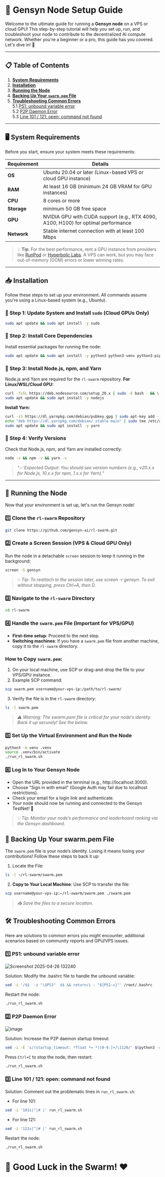 # 🚀 Gensyn Node Setup Guide

Welcome to the ultimate guide for running a **Gensyn node** on a VPS or cloud GPU! This step-by-step tutorial will help you set up, run, and troubleshoot your node to contribute to the decentralized AI compute network. Whether you're a beginner or a pro, this guide has you covered. Let's dive in! 🌟

---

## 📋 Table of Contents

1. **[System Requirements](#system-requirements)**  
2. **[Installation](#installation)**   
3. **[Running the Node](#running-the-node)**   
4. **[Backing Up Your `swarm.pem` File](#backing-up-your-swarmpem-file)**  
5. **[Troubleshooting Common Errors](#troubleshooting-common-errors)**  
   5.1 [PS1: unbound variable error](#1-ps1-unbound-variable-error)  
   5.2 [P2P Daemon Error](#2-p2p-daemon-error)  
   5.3 [Line 101 / 121: open: command not found](#3-line-101--121-open-command-not-found)
---

## 🖥️ System Requirements
Before you start, ensure your system meets these requirements:

| **Requirement**   | **Details**                                                                       |
|-------------------|-----------------------------------------------------------------------------------|
| **OS**            | Ubuntu 20.04 or later (Linux-based VPS or cloud GPU instance)                     |
| **RAM**           | At least 16 GB (minimum 24 GB VRAM for GPU instances)                              |
| **CPU**           | 8 cores or more                                                                   |
| **Storage**       | minimum 50 GB free space                                                          |
| **GPU**           | NVIDIA GPU with CUDA support (e.g., RTX 4090, A100, H100) for optimal performance |
| **Network**       | Stable internet connection with at least 100 Mbps                                 |

> 💡 **Tip**: For the best performance, rent a GPU instance from providers like [RunPod](https://www.runpod.io/) or [Hyperbolic Labs](https://www.hyperbolic.xyz/). A VPS can work, but you may face out-of-memory (OOM) errors or lower winning rates.

---

## 📥 Installation
Follow these steps to set up your environment. All commands assume you're using a Linux-based system (e.g., Ubuntu).

### 🌟 Step 1: Update System and Install `sudo` (Cloud GPUs Only)
```bash
sudo apt update && sudo apt install -y sudo
```

### 🌟 Step 2: Install Core Dependencies
Install essential packages for running the node:
```bash
sudo apt update && sudo apt install -y python3 python3-venv python3-pip curl wget screen git lsof nano unzip iproute2
```

### 🌟 Step 3: Install Node.js, npm, and Yarn
Node.js and Yarn are required for the `rl-swarm` repository.
**For Linux/WSL/Cloud GPU:**
```bash
curl -fsSL https://deb.nodesource.com/setup_20.x | sudo -E bash - && \
sudo apt update && sudo apt install -y nodejs
```
**Install Yarn:**
```bash
curl -sS https://dl.yarnpkg.com/debian/pubkey.gpg | sudo apt-key add -
echo "deb https://dl.yarnpkg.com/debian/ stable main" | sudo tee /etc/apt/sources.list.d/yarn.list > /dev/null
sudo apt update && sudo apt install -y yarn
```

### 🌟 Step 4: Verify Versions
Check that Node.js, npm, and Yarn are installed correctly:
```bash
node -v && npm -v && yarn -v
```

> *"✅ *Expected Output: You should see version numbers (e.g., v20.x.x for Node.js, 10.x.x for npm, 1.x.x for Yarn)."**

---

## 🚀 Running the Node
Now that your environment is set up, let's run the Gensyn node!

### 1️⃣ Clone the `rl-swarm` Repository
```bash
git clone https://github.com/gensyn-ai/rl-swarm.git
```

### 2️⃣ Create a Screen Session (VPS & Cloud GPU Only)
Run the node in a detachable ``screen`` session to keep it running in the background:
```bash
screen -S gensyn
```

> 💡 *Tip: To reattach to the session later, use screen -r gensyn. To exit without stopping, press Ctrl+A, then D.*

### 3️⃣ Navigate to the `rl-swarm` Directory
```bash
cd rl-swarm
```

### 4️⃣ Handle the `swarm.pem` File (Important for VPS/GPU)
- **First-time setup**: Proceed to the next step.
- **Switching machines**: If you have a `swarm.pem` file from another machine, copy it to the `rl-swarm` directory.

### How to Copy `swarm.pem`:
1. On your local machine, use SCP or drag-and-drop the file to your VPS/GPU instance.
2. Example SCP command:
```bash
scp swarm.pem username@your-vps-ip:/path/to/rl-swarm/
```
3. Verify the file is in the `rl-swarm` directory:
```bash
ls -l swarm.pem
```
> *⚠️ Warning: The swarm.pem file is critical for your node’s identity. Back it up securely! See the  below.*


### 5️⃣ Set Up the Virtual Environment and Run the Node
```bash
python3 -m venv .venv
source .venv/bin/activate
./run_rl_swarm.sh
```

### 6️⃣ Log In to Your Gensyn Node
- Open the URL provided in the terminal (e.g., http://localhost:3000).
- Choose "Sign in with email" (Google Auth may fail due to localhost restrictions).
- Check your email for a login link and authenticate.
- Your node should now be running and connected to the Gensyn TestNet! 🎉
  
> *💡 Tip: Monitor your node’s performance and leaderboard ranking via the Gensyn dashboard.*

## 💾 Backing Up Your swarm.pem File
The `swarm.pem` file is your node’s identity. Losing it means losing your contributions! Follow these steps to back it up:
1. Locate the File:
```bash
ls -l ~/rl-swarm/swarm.pem
```
2. **Copy to Your Local Machine**: Use SCP to transfer the file:
```bash
scp username@your-vps-ip:~/rl-swarm/swarm.pem ./swarm.pem
```
> *📥 Save the files to a secure location.*

## 🛠️ Troubleshooting Common Errors
Here are solutions to common errors you might encounter, additional scenarios based on community reports and GPU/VPS issues.

### 1️⃣ PS1: unbound variable error
![Screenshot 2025-04-26 132240](https://github.com/user-attachments/assets/7fa4135a-af5f-4aec-b70b-95c70352b0a5)

Solution:
Modify the .bashrc file to handle the unbound variable:
```bash
sed -i '/$$  -z "\$PS1"  $$ && return/i : "${PS1:=}"' /root/.bashrc
```
Restart the node:
```bash
./run_rl_swarm.sh
```

### 2️⃣ P2P Daemon Error
![image](https://github.com/user-attachments/assets/fd6fc8a0-e4c9-4b9d-8c14-5b5a6db0f387)


Solution:
Increase the P2P daemon startup timeout:
```bash
sed -i -E 's/(startup_timeout: *float *= *)[0-9.]+/\1120/' $(python3 -c "import hivemind.p2p.p2p_daemon as m; print(m.__file__)")
```
Press `Ctrl+C` to stop the node, then restart:
```bash
./run_rl_swarm.sh
```

### 3️⃣ Line 101 / 121: open: command not found

Solution:
Comment out the problematic lines in `run_rl_swarm.sh`:
- For line 101:
```bash
sed -i '101s|^|# |' run_rl_swarm.sh
```
- For line 121:
```bash
sed -i '121s|^|# |' run_rl_swarm.sh
```
Restart the node:
```bash
./run_rl_swarm.sh
```

# 🌟 Good Luck in the Swarm! ❤️



































